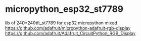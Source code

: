 # micropython_esp32_st7789
lib of 240*240tft_st7789 for esp32 micropython
mixed
https://github.com/adafruit/micropython-adafruit-rgb-display
https://github.com/adafruit/Adafruit_CircuitPython_RGB_Display
